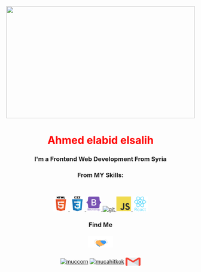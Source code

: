 
 <img src="https://d.top4top.io/p_22721ro5x1.png" width=100% height=300px>
<h1 align="center" style='color:red'>Ahmed elabid elsalih</h1><h3 align="center">I'm a Frontend Web Development From Syria</h3>



<h3 align="center">From MY Skills:</h3>
<br>

<p align="center"><a href="https://www.w3.org/html/" target="_blank" rel="noreferrer"> <img src="https://raw.githubusercontent.com/devicons/devicon/master/icons/html5/html5-original-wordmark.svg" alt="html5" width="40" height="40"/> </a>  <a href="https://www.w3schools.com/css/" target="_blank" rel="noreferrer"> <img src="https://raw.githubusercontent.com/devicons/devicon/master/icons/css3/css3-original-wordmark.svg" alt="css3" width="40" height="40"/> </a> <a href="https://getbootstrap.com" target="_blank" rel="noreferrer"> <img src="https://raw.githubusercontent.com/devicons/devicon/master/icons/bootstrap/bootstrap-plain-wordmark.svg" alt="bootstrap" width="40" height="40"/> </a> <a href="https://git-scm.com/" target="_blank" rel="noreferrer"> <img src="https://www.vectorlogo.zone/logos/git-scm/git-scm-icon.svg" alt="git" width="40" height="40"/> </a>  <a href="https://developer.mozilla.org/en-US/docs/Web/JavaScript" target="_blank" rel="noreferrer"> <img src="https://raw.githubusercontent.com/devicons/devicon/master/icons/javascript/javascript-original.svg" alt="javascript" width="40" height="40"/> </a> <a href="https://reactjs.org/" target="_blank" rel="noreferrer"> <img src="https://raw.githubusercontent.com/devicons/devicon/master/icons/react/react-original-wordmark.svg" alt="react" width="40" height="40"/> </a>  </a> </p>






<h3 align="center">Find Me</h3>
<h4 align="center"><img a src="https://github.com/HeshamAdel007/HeshamAdel007/blob/master/Assets/Handshake.gif" height="32px"> 
</h4>

<p align="center">
<a href="https://www.linkedin.com/in/ahmed-elabid-elsalih-ab7b7a171/" target="blank"><img align="center" src="https://raw.githubusercontent.com/rahuldkjain/github-profile-readme-generator/master/src/images/icons/Social/twitter.svg" alt="muccorn" height="30" width="40" /></a>
<a href="https://twitter.com/ElsalihAhmed" target="blank"><img align="center" src="https://raw.githubusercontent.com/rahuldkjain/github-profile-readme-generator/master/src/images/icons/Social/linked-in-alt.svg" alt="mucahitkok" height="30" width="40" /></a>
<a href="Ahmed.elabid.elsalih@gmail.com" target="blank"><img align="center" src="https://github.com/HeshamAdel007/HeshamAdel007/blob/master/Assets/Gmail.svg" alt="Ahmed" height="30" width="40" /></a>

</p>


